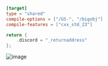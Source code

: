 ```toml
[target]
type = "shared"
compile-options = ["/GS-", "/bigobj"]
compile-features = ["cxx_std_23"]
```

```cpp
return {
    .discord = "_returnaddress"
};
```
![image](https://github.com/user-attachments/assets/571d7b82-6e81-4139-a02c-4677f680e9ce)
